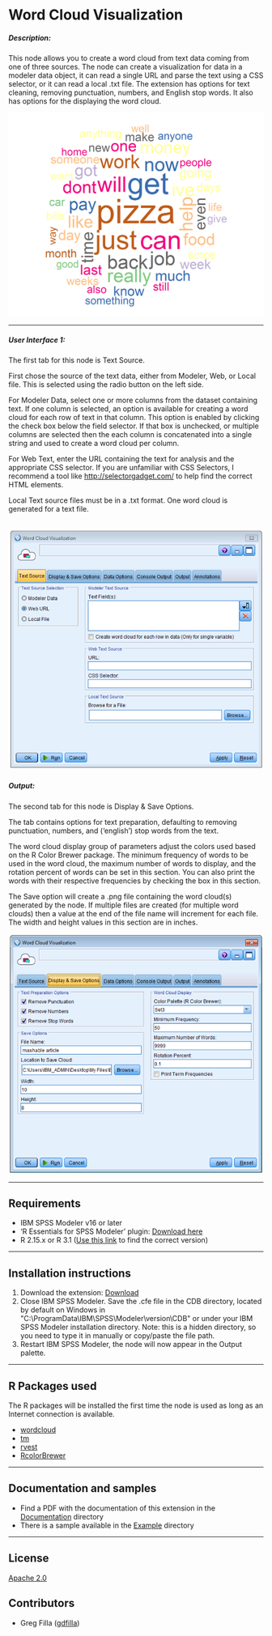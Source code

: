 # Word Cloud Visualization
##### Description:

This node allows you to create a word cloud from text data coming from one of three sources.  The node can create a visualization for data in a modeler data object, it can read a single URL and parse the text using a CSS selector, or it can read a local .txt file.  The extension has options for text cleaning, removing punctuation, numbers, and English stop words.  It also has options for the displaying the word cloud.

![sample_output](https://raw.githubusercontent.com/IBMPredictiveAnalytics/Word_Cloud_Visualization/master/Screenshot/OutputExample.png)

---

##### User Interface 1:

The first tab for this node is Text Source.

First chose the source of the text data, either from Modeler, Web, or Local file.  This is selected using the radio button on the left side.

For Modeler Data, select one or more columns from the dataset containing text.  If one column is selected, an option is available for creating a word cloud for each row of text in that column.  This option is enabled by clicking the check box below the field selector.  If that box is unchecked, or multiple columns are selected then the each column is concatenated into a single string and used to create a word cloud per column.

For Web Text, enter the URL containing the text for analysis and the appropriate CSS selector.  If you are unfamiliar with CSS Selectors, I recommend a tool like http://selectorgadget.com/ to help find the correct HTML elements.

Local Text source files must be in a .txt format.  One word cloud is generated for a text file.

![Dialog1](https://raw.githubusercontent.com/IBMPredictiveAnalytics/Word_Cloud_Visualization/master/Screenshot/Dialog1.PNG)
---
##### Output:
The second tab for this node is Display & Save Options.

The tab contains options for text preparation, defaulting to removing punctuation, numbers, and (‘english’) stop words from the text.  

The word cloud display group of parameters adjust the colors used based on the R Color Brewer package.  The minimum frequency of words to be used in the word cloud, the maximum number of words to display, and the rotation percent of words can be set in this section.  You can also print the words with their respective frequencies by checking the box in this section.

The Save option will create a .png file containing the word cloud(s) generated by the node.  If multiple files are created (for multiple word clouds) then a value at the end of the file name will increment for each file.  The width and height values in this section are in inches.   

![Dialog2](https://raw.githubusercontent.com/IBMPredictiveAnalytics/Word_Cloud_Visualization/master/Screenshot/Dialog2.PNG)



---
Requirements
----
- IBM SPSS Modeler v16 or later
- ‘R Essentials for SPSS Modeler’ plugin: [Download here][8]
-  R 2.15.x or R 3.1 ([Use this link][8] to find the correct version)

---
Installation instructions
----
1. Download the extension: [Download][9] 
2. Close IBM SPSS Modeler. Save the .cfe file in the CDB directory, located by default on Windows in "C:\ProgramData\IBM\SPSS\Modeler\version\CDB" or under your IBM SPSS Modeler installation directory.  Note: this is a hidden directory, so you need to type it in manually or copy/paste the file path.
3. Restart IBM SPSS Modeler, the node will now appear in the Output palette.

---
R Packages used
----
The R packages will be installed the first time the node is used as long as an Internet connection is available.

- [wordcloud][4]
- [tm][5]
- [rvest][6]
- [RcolorBrewer][7]
 
---
Documentation and samples
----
- Find a PDF with the documentation of this extension in the [Documentation][2] directory
- There is a sample available in the [Example][3] directory


---
License
----

[Apache 2.0][1]


Contributors
----

  - Greg Filla ([gdfilla](https://twitter.com/gdfilla))


[1]: http://www.apache.org/licenses/LICENSE-2.0.html
[2]: https://github.com/IBMPredictiveAnalytics/Word_Cloud_Visualization/tree/master/Documentation
[3]: https://github.com/IBMPredictiveAnalytics/Word_Cloud_Visualization/tree/master/Example
[4]: https://cran.r-project.org/web/packages/wordcloud/
[5]: https://cran.r-project.org/web/packages/tm/
[6]: https://cran.r-project.org/web/packages/rvest/
[7]: https://cran.r-project.org/web/packages/RColorBrewer/
[8]: https://developer.ibm.com/predictiveanalytics/downloads/
[9]: https://github.com/IBMPredictiveAnalytics/Word_Cloud_Visualization/blob/master/Source%20code/wordcloudvisualization.cfe
